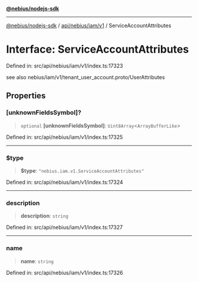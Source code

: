 [**@nebius/nodejs-sdk**](../../../../../README.md)

---

[@nebius/nodejs-sdk](../../../../../README.md) / [api/nebius/iam/v1](../README.md) / ServiceAccountAttributes

# Interface: ServiceAccountAttributes

Defined in: src/api/nebius/iam/v1/index.ts:17323

see also nebius/iam/v1/tenant_user_account.proto/UserAttributes

## Properties

### \[unknownFieldsSymbol\]?

> `optional` **\[unknownFieldsSymbol\]**: `Uint8Array`\<`ArrayBufferLike`\>

Defined in: src/api/nebius/iam/v1/index.ts:17325

---

### $type

> **$type**: `"nebius.iam.v1.ServiceAccountAttributes"`

Defined in: src/api/nebius/iam/v1/index.ts:17324

---

### description

> **description**: `string`

Defined in: src/api/nebius/iam/v1/index.ts:17327

---

### name

> **name**: `string`

Defined in: src/api/nebius/iam/v1/index.ts:17326
